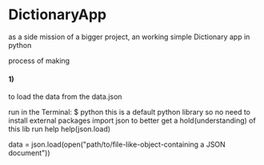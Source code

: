 # DictionaryApp
as a side mission of a bigger project, an working simple Dictionary app in python


process of making
#### 1)
to load the data from the data.json

run in the Terminal:
$ python
this is a default python library so no need to install external packages
import json 
to better get a hold(understanding) of this lib run help
help(json.load)

data = json.load(open("path/to/file-like-object-containing a JSON document"))

<!-- [baderf@ ~/Desktop/workbench/Python/InteractiveDictionary]$ python3
Python 3.7.3 (v3.7.3:ef4ec6ed12, Mar 25 2019, 16:52:21) 
[Clang 6.0 (clang-600.0.57)] on darwin
Type "help", "copyright", "credits" or "license" for more information.
>>> import json
>>> help(json.load)
>>> data = json.load(open("data.json"))
>>> type(data)
<class 'dict'>
 
#### 2) 
to spice our Dictionary app further
we want to suggest similar word to the user if the user has a typo maybe
the SequenceMatcher Class within difflib package can help us do just that :) 

run in terminal:
[baderf@C02NC2VEG3QP-lm ~/Desktop/workbench/Python/InteractiveDictionary]$ python3
Python 3.7.3 (v3.7.3:ef4ec6ed12, Mar 25 2019, 16:52:21) 
[Clang 6.0 (clang-600.0.57)] on darwin
Type "help", "copyright", "credits" or "license" for more information.
>>> import difflib
>>> from difflib import SequenceMatcher
>>> help(SequenceMatcher)
	class SequenceMatcher(builtins.object)
	 |  SequenceMatcher(isjunk=None, a='', b='', autojunk=True)
>>> SequenceMatcher(None, "rainn", "rain")
<difflib.SequenceMatcher object at 0x109c8c4e0>
>>> SequenceMatcher(None, "rainn", "rain").ratio()
0.8888888888888888 

#### 3) 
a method in SequenceMatcher which is very useful here is get_close_matches()


so lets import it!

>>> from difflib import get_close_matches
>>> help(get_close_matches)
man page:
get_close_matches(word, possibilities, n=3, cutoff=0.6)
    Use SequenceMatcher to return list of the best "good enough" matches.

usage example:
>>> get_close_matches("waterfall", ["rain","eurozone","waterfall"])
['waterfall']

#### 4) 
now lets try to apply it on our json database!

using data.keys() will provide us will all the key values of our dictionary which is loaded into our data variable

>>> get_close_matches("waterfall", data.keys())
['waterfall', 'waterlily', 'waterfowl']

we can load more closely related words with :
>>> get_close_matches("waterfall", data.keys(), n=5)
['waterfall', 'waterlily', 'waterfowl', 'lateral', 'water well']

the results are sorted via the ratio() we saw earlier
so the first word will always be the closest matching word

so if a typo has occured while entering the search word like typing watorfalll (with an extra L): 
>>> get_close_matches("waterfalll", data.keys(), n=5)
['waterfall', 'waterlily', 'waterfowl', 'lateral', 'water well']

we can grab the first index to get the closest match
example:
>>> get_close_matches("watorfalle", data.keys())[0]
'waterfall'
>>> get_close_matches("watorfalll", data.keys())[0]
'waterfall'


-->





